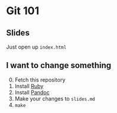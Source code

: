# Git 101

## Slides

Just open up `index.html`

## I want to change something

0. Fetch this repository
1. Install [Ruby](https://github.com/rbenv/rbenv)
2. Install [Pandoc](https://pandoc.org/)
3. Make your changes to `slides.md`
4. `make`
